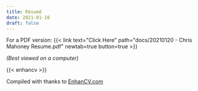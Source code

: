 ```yaml
---
title: Résumé
date: 2021-01-18
draft: false
---
```


For a PDF version: {{< link text="Click Here" path="docs/20210120 - Chris Mahoney Resume.pdf" newtab=true button=true >}}

*(Best viewed on a computer)*

<!--
Steps to achieve:
1. Extract raw HTML from: https://app.enhancv.com/share/e2370d80?utm_medium=growth&utm_campaign=share-resume&utm_source=dynamic.
2. Ensure that the exported HTML also includes:
   1. The `css` file
   2. The `app.b8a6a7f97e8c590b5422.css` file (available [here](https://app.enhancv.com/app.b8a6a7f97e8c590b5422.css)).
3. Also extract the font file `813afd05e2e4cbbbe14c1eb0a0566404.woff` (available [here](https://app.enhancv.com/813afd05e2e4cbbbe14c1eb0a0566404.woff)).
4. Save the files to:
   1. The `Enhancv Platform.html` file to: `/static/partials/enhancv.html`
   2. The `css` file to: `/static/css/ecv.css`
   3. The `app.b8a6a7f97e8c590b5422.css` file to: `/static/css/enhancv.css`
   4. The `813afd05e2e4cbbbe14c1eb0a0566404.woff` file to: `/static/css/fontawesomeenhancv.woff`
6. Modify the `/partials/enhancv.html` to:
   1. Remove all `<script>` tags
   2. Remove the `<div>` tag that has: `<div class="initial-loading-container hide">`
   3. For the `<ul>` tag that has: `<ul class="Grid Grid--spaceBetween share-page-navigation">`:
      1. Within each part, change the `<a>` tag from whatever it currently is to: `<a>.</a>`.
   4. Change the link to the CSS file:
      1. From: `<link href="/app.b8a6a7f97e8c590b5422.css" rel="stylesheet">`
      2. To: `<link href="/css/enhancv.css" rel="stylesheet">`
7. Modify the `css/enhancv.css` file to:
   1. Change the link to the WOFF file:
      1. From: `src: url(/813afd05e2e4cbbbe14c1eb0a0566404.woff) format("woff");`
      2. To: `src: url(/css/fontawsomeenhancv.woff) format("woff");`
8. Set up a shortcode in: `/shortcodes/enhancv.html`
9. Tweak the shortcode and set the in-line `<style>` to fit. Reference techniques from: https://stackoverflow.com/questions/5581034/is-there-are-way-to-make-a-child-divs-width-wider-than-the-parent-div-using-css4
-->

{{< enhancv >}}

Compiled with thanks to [EnhanCV.com](https://enhancv.com/)